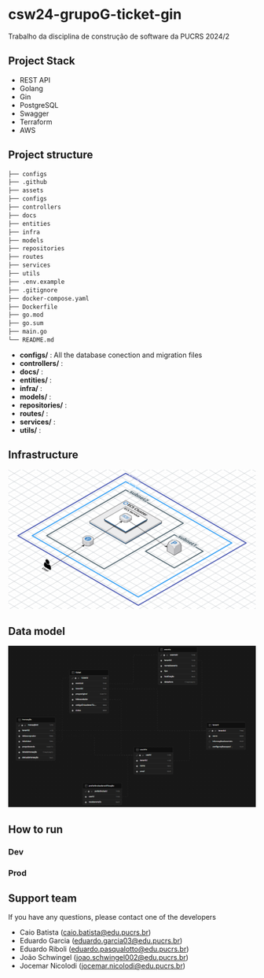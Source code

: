 # csw24-grupoG-ticket-gin

Trabalho da disciplina de construção de software da PUCRS 2024/2

## Project Stack

- REST API
- Golang
- Gin
- PostgreSQL
- Swagger
- Terraform
- AWS


## Project structure

```bash
├── configs
├── .github
├── assets
├── configs
├── controllers
├── docs
├── entities
├── infra
├── models
├── repositories
├── routes
├── services
├── utils
├── .env.example 
├── .gitignore
├── docker-compose.yaml 
├── Dockerfile
├── go.mod 
├── go.sum 
├── main.go 
└── README.md
```

- **configs/** :  All the database conection and migration files
- **controllers/** :  
- **docs/** :  
- **entities/** :  
- **infra/** :  
- **models/** :  
- **repositories/** :  
- **routes/** :  
- **services/** :  
- **utils/** :  

## Infrastructure

![Modelagem dos dados](./assets/Web%20App%20Reference%20Architecture.png)


## Data model

![Modelagem dos dados](./assets/DB_diagram.png)

## How to run

### Dev

### Prod

## Support team

If you have any questions, please contact one of the developers

- Caio Batista (caio.batista@edu.pucrs.br)
- Eduardo Garcia (eduardo.garcia03@edu.pucrs.br)
- Eduardo Riboli (eduardo.pasqualotto@edu.pucrs.br)
- João Schwingel (joao.schwingel002@edu.pucrs.br)
- Jocemar Nicolodi (jocemar.nicolodi@edu.pucrs.br)

